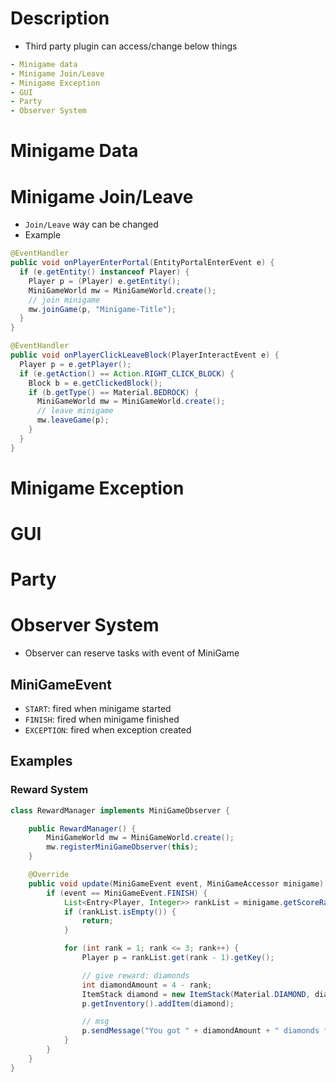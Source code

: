 # Description
- Third party plugin can access/change below things
```yaml
- Minigame data
- Minigame Join/Leave 
- Minigame Exception
- GUI
- Party 
- Observer System
```

# Minigame Data



# Minigame Join/Leave
- `Join/Leave` way can be changed
- Example
```java
@EventHandler
public void onPlayerEnterPortal(EntityPortalEnterEvent e) {
  if (e.getEntity() instanceof Player) {
    Player p = (Player) e.getEntity();
    MiniGameWorld mw = MiniGameWorld.create();
    // join minigame
    mw.joinGame(p, "Minigame-Title");
  }
}

@EventHandler
public void onPlayerClickLeaveBlock(PlayerInteractEvent e) {
  Player p = e.getPlayer();
  if (e.getAction() == Action.RIGHT_CLICK_BLOCK) {
    Block b = e.getClickedBlock();
    if (b.getType() == Material.BEDROCK) {
      MiniGameWorld mw = MiniGameWorld.create();
      // leave minigame
      mw.leaveGame(p);
    }
  }
}
```


# Minigame Exception



# GUI



# Party



# Observer System
- Observer can reserve tasks with event of MiniGame
## MiniGameEvent
- `START`: fired when minigame started
- `FINISH`: fired when minigame finished
- `EXCEPTION`: fired when exception created

## Examples
### Reward System
```java
class RewardManager implements MiniGameObserver {

	public RewardManager() {
		MiniGameWorld mw = MiniGameWorld.create();
		mw.registerMiniGameObserver(this);
	}

	@Override
	public void update(MiniGameEvent event, MiniGameAccessor minigame) {
		if (event == MiniGameEvent.FINISH) {
			List<Entry<Player, Integer>> rankList = minigame.getScoreRank();
			if (rankList.isEmpty()) {
				return;
			}

			for (int rank = 1; rank <= 3; rank++) {
				Player p = rankList.get(rank - 1).getKey();

				// give reward: diamonds
				int diamondAmount = 4 - rank;
				ItemStack diamond = new ItemStack(Material.DIAMOND, diamondAmount);
				p.getInventory().addItem(diamond);

				// msg
				p.sendMessage("You got " + diamondAmount + " diamonds for " + rank + " rank");
			}
		}
	}
}
```


